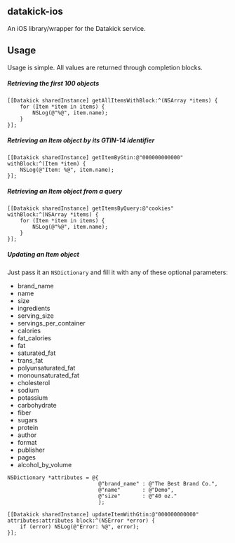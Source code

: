 datakick-ios
--
An iOS library/wrapper for the Datakick service.

Usage
--
Usage is simple. All values are returned through completion blocks.

##### Retrieving the first 100 objects

```
[[Datakick sharedInstance] getAllItemsWithBlock:^(NSArray *items) {
    for (Item *item in items) {
        NSLog(@"%@", item.name);
    }
}];
```

##### Retrieving an Item object by its GTIN-14 identifier

```
[[Datakick sharedInstance] getItemByGtin:@"000000000000" withBlock:^(Item *item) {
    NSLog(@"Item: %@", item.name);
}];
```

##### Retrieving an Item object from a query

```
[[Datakick sharedInstance] getItemsByQuery:@"cookies" withBlock:^(NSArray *items) {
    for (Item *item in items) {
        NSLog(@"%@", item.name);
    }
}];
```

##### Updating an Item object
Just pass it an `NSDictionary` and fill it with any of these optional parameters:

* brand_name
* name
* size
* ingredients
* serving_size
* servings_per_container
* calories
* fat_calories
* fat
* saturated_fat
* trans_fat
* polyunsaturated_fat
* monounsaturated_fat
* cholesterol
* sodium
* potassium
* carbohydrate
* fiber
* sugars
* protein
* author
* format
* publisher
* pages
* alcohol_by_volume

```
NSDictionary *attributes = @{
                             @"brand_name" : @"The Best Brand Co.",
                             @"name"       : @"Demo",
                             @"size"       : @"40 oz."
                             };

[[Datakick sharedInstance] updateItemWithGtin:@"000000000000" attributes:attributes block:^(NSError *error) {
    if (error) NSLog(@"Error: %@", error);
}];

